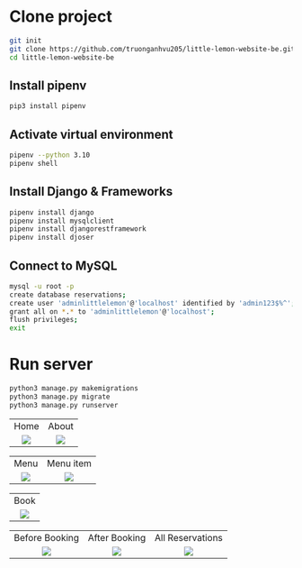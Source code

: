 # Clone project
```bash
git init
git clone https://github.com/truonganhvu205/little-lemon-website-be.git
cd little-lemon-website-be
```

## Install pipenv
```bash
pip3 install pipenv
```

## Activate virtual environment
```bash
pipenv --python 3.10
pipenv shell
```

## Install Django & Frameworks
```bash
pipenv install django
pipenv install mysqlclient
pipenv install djangorestframework
pipenv install djoser
```

## Connect to MySQL
```bash
mysql -u root -p
create database reservations;
create user 'adminlittlelemon'@'localhost' identified by 'admin123$%^';
grant all on *.* to 'adminlittlelemon'@'localhost';
flush privileges;
exit
```

# Run server
```bash
python3 manage.py makemigrations
python3 manage.py migrate
python3 manage.py runserver
```

<table align='center'>
  <tr align='center'>
    <td>Home</td>
    <td>About</td>
  </tr>
  <tr align='center'>
    <td>
      <img src='https://github.com/truonganhvu205/little-lemon-be/blob/main/little-lemon-be-django-truong-anh-vu-12-28-2023/little-lemon-be-django-truong-anh-vu-12-28-2023-pic-1.png' />
    </td>
    <td>
      <img src='https://github.com/truonganhvu205/little-lemon-be/blob/main/little-lemon-be-django-truong-anh-vu-12-28-2023/little-lemon-be-django-truong-anh-vu-12-28-2023-pic-2.png' />
    </td>
  </tr>
</table>

<table align='center'>
  <tr align='center'>
    <td>Menu</td>
    <td>Menu item</td>
  </tr>
  <tr align='center'>
    <td>
      <img src='https://github.com/truonganhvu205/little-lemon-be/blob/main/little-lemon-be-django-truong-anh-vu-12-28-2023/little-lemon-be-django-truong-anh-vu-12-28-2023-pic-3.png' />
    </td>
    <td>
      <img src='https://github.com/truonganhvu205/little-lemon-be/blob/main/little-lemon-be-django-truong-anh-vu-12-28-2023/little-lemon-be-django-truong-anh-vu-12-28-2023-pic-4.png' />
    </td>
  </tr>
</table>

<table align='center'>
  <tr align='center'>
    <td>Book</td>
  </tr>
  <tr align='center'>
    <td>
      <img src='https://github.com/truonganhvu205/little-lemon-be/blob/main/little-lemon-be-django-truong-anh-vu-12-28-2023/little-lemon-be-django-truong-anh-vu-12-28-2023-pic-5.png' />
    </td>
  </tr>
</table>

<table align='center'>
  <tr align='center'>
    <td>Before Booking</td>
    <td>After Booking</td>
    <td>All Reservations</td>
  </tr>
  <tr align='center'>
    <td>
      <img src='https://github.com/truonganhvu205/little-lemon-be/blob/main/little-lemon-be-django-truong-anh-vu-12-28-2023.png/little-lemon-be-django-truong-anh-vu-12-28-2023-pic-1.png' />
    </td>
    <td>
      <img src='https://github.com/truonganhvu205/little-lemon-be/blob/main/little-lemon-be-django-truong-anh-vu-12-28-2023.png/little-lemon-be-django-truong-anh-vu-12-28-2023-pic-2.png' />
    </td>
    <td>
      <img src='https://github.com/truonganhvu205/little-lemon-be/blob/main/little-lemon-be-django-truong-anh-vu-12-28-2023.png/little-lemon-be-django-truong-anh-vu-12-28-2023-pic-3.png' />
    </td>
  </tr>
</table>